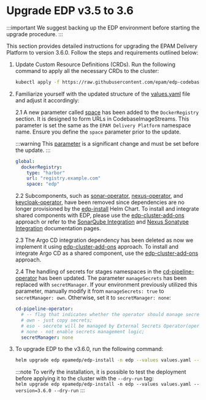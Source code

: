 # Upgrade EDP v3.5 to 3.6

  :::important
    We suggest backing up the EDP environment before starting the upgrade procedure.
  :::

This section provides detailed instructions for upgrading the EPAM Delivery Platform to version 3.6.0. Follow the steps and requirements outlined below:

1. Update Custom Resource Definitions (CRDs). Run the following command to apply all the necessary CRDs to the cluster:

    ```bash
    kubectl apply -f https://raw.githubusercontent.com/epam/edp-codebase-operator/v2.20.0/deploy-templates/crds/v2.edp.epam.com_codebases.yaml
    ```

2. Familiarize yourself with the updated structure of the [values.yaml](https://github.com/epam/edp-install/blob/v3.6.0/deploy-templates/values.yaml#L38) file and adjust it accordingly:

    2.1 A new parameter called [space](https://github.com/epam/edp-install/blob/v3.6.0/deploy-templates/values.yaml#L38) has been added to the `DockerRegistry` section. It is designed to form URLs in CodebaseImageStreams. This parameter is set the same as the `EPAM Delivery Platform` namespace name. Ensure you define the `space` parameter prior to the update.

    :::warning
      This [parameter](https://github.com/epam/edp-install/blob/v3.6.0/deploy-templates/values.yaml#L38) is a significant change and must be set before the update.
    :::

    ```yaml
    global:
      dockerRegistry:
        type: "harbor"
        url: "registry.example.com"
        space: "edp"
    ```

    2.2 Subcomponents, such as [sonar-operator](https://github.com/epam/edp-sonar-operator), [nexus-operator](https://github.com/epam/edp-nexus-operator), and [keycloak-operator](https://github.com/epam/edp-keycloak-operator), have been removed since dependencies are no longer provisioned by the [edp-install](https://github.com/epam/edp-install/blob/v3.6.0/deploy-templates/values.yaml) Helm Chart. To install and integrate shared components with EDP, please use the [edp-cluster-add-ons](https://github.com/epam/edp-cluster-add-ons) approach or refer to the [SonarQube Integration](sonarqube.md) and [Nexus Sonatype Integration](artifacts-management/nexus-sonatype.md) documentation pages.

    2.3 The Argo CD integration dependency has been deleted as now we implement it using [edp-cluster-add-ons](https://github.com/epam/edp-cluster-add-ons) approach. To install and integrate Argo CD as a shared component, use the [edp-cluster-add-ons](https://github.com/epam/edp-cluster-add-ons) approach.

    2.4 The handling of secrets for stages namespaces in the [cd-pipeline-operator](https://github.com/epam/edp-cd-pipeline-operator/blob/v2.17.0/deploy-templates/values.yaml#L102) has been updated. The parameter `manageSecrets` has been replaced with `secretManager`. If your environment previously utilized this parameter, manually modify it from `manageSecrets: true` to `secretManager: own`. Otherwise, set it to `secretManager: none`:

    ```yaml
    cd-pipeline-operator:
      # -- flag that indicates whether the operator should manage secrets for stages;
      # own - just copy secrets;
      # eso - secrete will be managed by External Secrets Operator(operator should be installed in the cluster);
      # none - not enable secrets management logic;
      secretManager: none
    ```

3. To upgrade EDP to the v3.6.0, run the following command:

    ```bash
    helm upgrade edp epamedp/edp-install -n edp --values values.yaml --version=3.6.0
    ```

    :::note
        To verify the installation, it is possible to test the deployment before applying it to the cluster with the `--dry-run` tag:<br />
        `helm upgrade edp epamedp/edp-install -n edp --values values.yaml --version=3.6.0 --dry-run`
    :::
